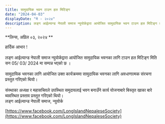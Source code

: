 ```yaml
---
title: सामुदायिक भवन टाउन हल मिटिङ्ग
date: "2024-04-03"
displayDate: "मे - २०२४"
description: लङ्ग आईल्यान्ड नेपाली समाज न्युयोर्कद्वारा आयोजित सामुदायिक भवन टाउन हल मिटिङ्ग कार्यक्रम
---
```

**लिन्स, अप्रिल ०३, २०२४ ** <br/>


हार्दिक आभार !<br/><br/>
लङ्ग आईल्यान्ड नेपाली समाज  न्युयोर्कद्वारा  आयोजित सामुदायिक  भवनका लागि टाउन हल मिटिङ्ग मिति सन  05/ 03/ 2024  मा सम्पन्न भएको छ ।<br/><br/>
सामुदायिक भवनका लागि आयोजित उक्त कार्यक्रममा  सामुदायिक भवनका लागि  अवधाणात्मक  संरचना प्रस्तुत गरिएको थियो।<br/><br/>
संस्थाका  अध्यक्ष र महासचिवले उपस्थित  समुदायलाई  भवन बनाउँने  कार्य योजनाबारे  बिस्तृत खाका बारे  ब्यवस्थित प्रस्ताव प्रस्तुत गरिएको थियो।
<br/>
लङ्ग आईल्यान्ड नेपाली समाज, न्युयोर्क
<br/>


[https://www.facebook.com/LongIslandNepaleseSociety](https://www.facebook.com/LongIslandNepaleseSociety)




